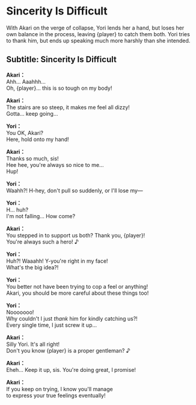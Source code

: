 # Sincerity Is Difficult
With Akari on the verge of collapse, Yori lends her a hand, but loses her own balance in the process, leaving {player} to catch them both. Yori tries to thank him, but ends up speaking much more harshly than she intended.
  
## Subtitle: Sincerity Is Difficult
  
**Akari：**  
Ahh... Aaahhh...  
Oh, {player}... this is so tough on my body!  
  
**Akari：**  
The stairs are so steep, it makes me feel all dizzy!  
Gotta... keep going...  
  
**Yori：**  
You OK, Akari?  
Here, hold onto my hand!  
  
**Akari：**  
Thanks so much, sis!  
Hee hee, you're always so nice to me...  
 Hup!  
  
**Yori：**  
Waahh?! H-hey, don't pull so suddenly, or I'll lose my—  
  
**Yori：**  
H... huh?  
 I'm not falling... How come?  
  
**Akari：**  
You stepped in to support us both? Thank you, {player}!  
You're always such a hero! ♪  
  
**Yori：**  
Huh?! Waaahh! Y-you're right in my face!  
What's the big idea?!  
  
**Yori：**  
You better not have been trying to cop a feel or anything!  
Akari, you should be more careful about these things too!  
  
**Yori：**  
Nooooooo!  
Why couldn't I just *thank* him for kindly catching us?!  
Every single time, I just screw it up...  
  
**Akari：**  
Silly Yori. It's all right!  
Don't you know {player} is a proper gentleman? ♪  
  
**Akari：**  
Eheh... Keep it up, sis. You're doing great, I promise!  
  
**Akari：**  
If you keep on trying, I know you'll manage  
to express your true feelings eventually!  
